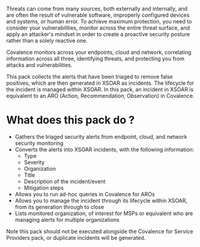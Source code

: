 Threats can come from many sources, both externally and internally, and are often the result of vulnerable software, improperly configured devices and systems, or human error. To achieve maximum protection, you need to consider your vulnerabilities, monitor across the entire threat surface, and apply an attacker's mindset in order to create a proactive security posture rather than a solely reactive one.

Covalence monitors across your endpoints, cloud and network, correlating information across all three, identifying threats, and protecting you from attacks and vulnerabilities.

This pack collects the alerts that have been triaged to remove false positives, which are then generated in XSOAR as incidents. The lifecycle for the incident is managed within XSOAR. In this pack, an incident in XSOAR is equivalent to an ARO (Action, Recommendation, Observation) in Covalence.

# What does this pack do ?

- Gathers the triaged security alerts from endpoint, cloud, and network security monitoring
- Converts the alerts into XSOAR incidents, with the following information:
  - Type
  - Severity
  - Organization
  - Title
  - Description of the incident/event
  - Mitigation steps
- Allows you to run ad-hoc queries in Covalence for AROs
- Allows you to manage the incident through its lifecycle within XSOAR, from its generation through to close
- Lists monitored organization, of interest for MSPs or equivalent who are managing alerts for multiple organizations

Note this pack should not be executed alongside the Covalence for Service Providers pack, or duplicate incidents will be generated.
